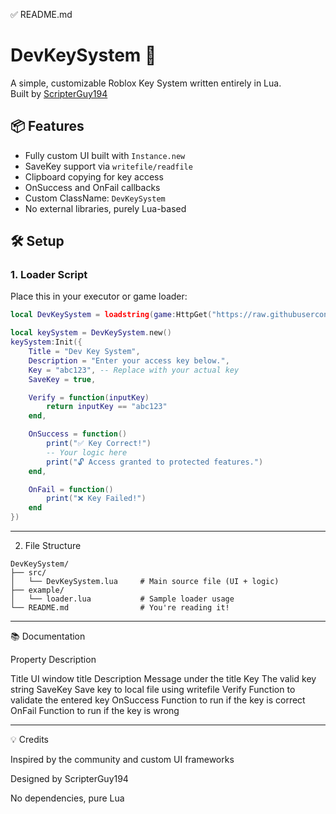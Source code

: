 ✅ README.md

# DevKeySystem 🔐
A simple, customizable Roblox Key System written entirely in Lua.  
Built by [ScripterGuy194](https://github.com/ScripterGuy194)

## 📦 Features
- Fully custom UI built with `Instance.new`
- SaveKey support via `writefile/readfile`
- Clipboard copying for key access
- OnSuccess and OnFail callbacks
- Custom ClassName: `DevKeySystem`
- No external libraries, purely Lua-based

## 🛠️ Setup

### 1. Loader Script
Place this in your executor or game loader:

```lua
local DevKeySystem = loadstring(game:HttpGet("https://raw.githubusercontent.com/ScripterGuy194/DevKeySystem/main/src/DevKeySystem.lua"))()

local keySystem = DevKeySystem.new()
keySystem:Init({
    Title = "Dev Key System",
    Description = "Enter your access key below.",
    Key = "abc123", -- Replace with your actual key
    SaveKey = true,

    Verify = function(inputKey)
        return inputKey == "abc123"
    end,

    OnSuccess = function()
        print("✅ Key Correct!")
        -- Your logic here
        print("🔓 Access granted to protected features.")
    end,

    OnFail = function()
        print("❌ Key Failed!")
    end
}) 
```

---

2. File Structure
```
DevKeySystem/
├── src/
│   └── DevKeySystem.lua     # Main source file (UI + logic)
├── example/
│   └── loader.lua           # Sample loader usage
└── README.md                # You're reading it!
```

---

📚 Documentation

Property	Description

Title	UI window title
Description	Message under the title
Key	The valid key string
SaveKey	Save key to local file using writefile
Verify	Function to validate the entered key
OnSuccess	Function to run if the key is correct
OnFail	Function to run if the key is wrong



---

💡 Credits

Inspired by the community and custom UI frameworks

Designed by ScripterGuy194

No dependencies, pure Lua
